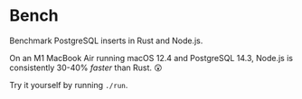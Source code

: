 # Bench

Benchmark PostgreSQL inserts in Rust and Node.js.

On an M1 MacBook Air running macOS 12.4 and PostgreSQL 14.3, Node.js is
consistently 30-40% _faster_ than Rust. 😲

Try it yourself by running `./run`.
